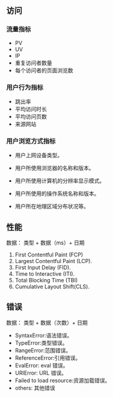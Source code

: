 ## 访问
### 流量指标
- PV 
- UV 
- IP 
- 重复访问者数量 
- 每个访问者的页面浏览数
### 用户行为指标
- 跳出率
- 平均访问时长
- 平均访问页数
- 来源网站
### 用户浏览方式指标
- 用户上网设备类型。 

- 用户所使用浏览器的名称和版本。 

- 用户所使用计算机的分辨率显示模式。

- 用户所使用的操作系统名称和版本。 

- 用户所在地理区域分布状况等。

## 性能
数据： 类型 + 数据（ms）+ 日期
1. First Contentful Paint (FCP)
2. Largest Contentful Paint (LCP).
3. First Input Delay (FID).
4. Time to Interactive (ITI).
5. Total Blocking Time (TBI)
6. Cumulative Layout Shift(CLS).


## 错误
数据： 类型 + 数据（次数）+ 日期 
- SyntaxError:语法错误。 
- TypeError:类型错误。 
- RangeError:范围错误。 
- ReferenceError:引用错误。 
- EvalError: eval 错误。 
- URIError: URL 错误。 
- Failed to load resource:资源加载错误。
- others: 其他错误